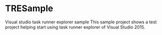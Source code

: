 # TRESample
Visual studio task runner explorer sample
This sample project shows a test project helping start using task runner explorer of Visual Studio 2015.

